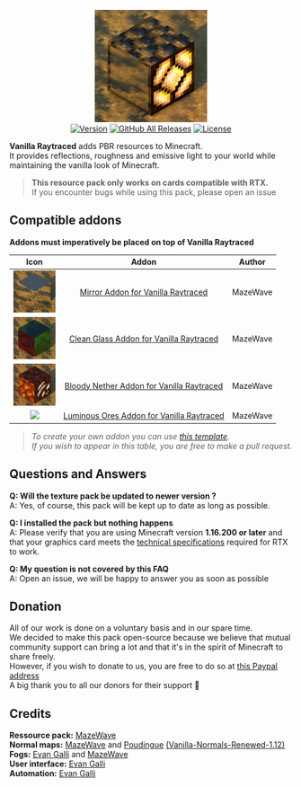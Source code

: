 <p align="center">
  <a href="https://mazewave.github.io/vanilla-raytraced"><img alt="Vanilla Raytraced" src="Vanilla%20Raytraced/pack_icon.png" width="200"></a>
  <br />
  <a href="https://github.com/MazeWave/Vanilla-Raytraced/releases"><img src="https://img.shields.io/github/tag/MazeWave/Vanilla-Raytraced.svg?label=version&style=flat" alt="Version"></a>
  <a href="https://github.com/MazeWave/Vanilla-Raytraced/releases"><img alt="GitHub All Releases" src="https://img.shields.io/github/downloads/MazeWave/Vanilla-Raytraced/total"></a>
  <a href="https://github.com/MazeWave/Vanilla-Raytraced/blob/master/LICENSE.md"><img alt="License" src="https://img.shields.io/badge/License-BY--NC--SA-blue"></a>
</p>

**Vanilla Raytraced** adds PBR resources to Minecraft.  
It provides reflections, roughness and emissive light to your world while maintaining the vanilla look of Minecraft.

> **This resource pack only works on cards compatible with RTX.**  
> If you encounter bugs while using this pack, please open an issue

## Compatible addons

**Addons must imperatively be placed on top of Vanilla Raytraced**

|                                                                                         Icon                                                                                  |                                                      Addon                                                      |          Author          |
|:-----------------------------------------------------------------------------------------------------------------------------------------------------------------------------:|:---------------------------------------------------------------------------------------------------------------:|:------------------------:|
| <img src="https://raw.githubusercontent.com/MazeWave/Vanilla-Raytraced-Addons-Mirror/master/Vanilla%20Raytraced%20Mirror%20Addons/pack_icon.png" width="75">                  | [Mirror Addon for Vanilla Raytraced](https://github.com/MazeWave/Vanilla-Raytraced-Addons-Mirror)               |         MazeWave         |
| <img src="https://raw.githubusercontent.com/MazeWave/Vanilla-Raytraced-Addons-Glass/master/Vanilla%20Raytraced%20Clean%20Glass%20Addons/pack_icon.png" width="75">            | [Clean Glass Addon for Vanilla Raytraced](https://github.com/MazeWave/Vanilla-Raytraced-Addons-Glass)           |         MazeWave         |
| <img src="https://raw.githubusercontent.com/MazeWave/Vanilla-Raytraced-Addons-Bloody-Nether/main/Vanilla%20Raytraced%20-%20Bloody%20Nether%20Addon/pack_icon.png" width="75"> | [Bloody Nether Addon for Vanilla Raytraced](https://github.com/MazeWave/Vanilla-Raytraced-Addons-Bloody-Nether) |         MazeWave         |
| <img src="https://raw.githubusercontent.com/MazeWave/Vanilla-Raytraced-Addons-Luminous-Ores/main/Vanilla%20Raytraced%20-%20Luminous%20Ores%20Addon/pack_icon.png" width="75"> | [Luminous Ores Addon for Vanilla Raytraced](https://github.com/MazeWave/Vanilla-Raytraced-Addons-Luminous-Ores) |         MazeWave         |

> *To create your own addon you can use [this template](https://github.com/06Games/VRP-Addon-Template).*  
> *If you wish to appear in this table, you are free to make a pull request.*

## Questions and Answers

**Q: Will the texture pack be updated to newer version ?**  
A: Yes, of course, this pack will be kept up to date as long as possible.  

**Q: I installed the pack but nothing happens**  
A: Please verify that you are using Minecraft version **1.16.200 or later** and that your graphics card meets the [technical specifications](https://help.minecraft.net/hc/en-us/articles/360052769812-Minecraft-with-Ray-Tracing-Technical-Requirements) required for RTX to work.     

**Q: My question is not covered by this FAQ**  
A: Open an issue, we will be happy to answer you as soon as possible

## Donation
All of our work is done on a voluntary basis and in our spare time.  
We decided to make this pack open-source because we believe that mutual community support can bring a lot and that it's in the spirit of Minecraft to share freely.  
However, if you wish to donate to us, you are free to do so at [this Paypal address](https://paypal.me/mazewave)  
A big thank you to all our donors for their support 🙏

## Credits
**Ressource pack:** [MazeWave](https://github.com/MazeWave/)  
**Normal maps:** [MazeWave](https://github.com/MazeWave/) and [Poudingue](https://github.com/Poudingue/) [(Vanilla-Normals-Renewed-1.12)](https://github.com/Poudingue/Vanilla-Normals-Renewed-1.12)  
**Fogs:** [Evan Galli](https://github.com/06Games/) and [MazeWave](https://github.com/MazeWave/)  
**User interface:** [Evan Galli](https://github.com/06Games/)  
**Automation:** [Evan Galli](https://github.com/06Games/)  
